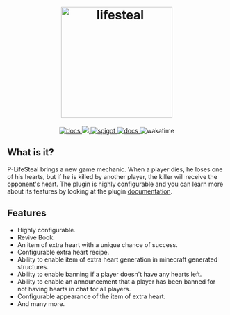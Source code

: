 <h1 align="center">
  <br>
  <img src="https://i.imgur.com/5JvGyWc.png" alt="lifesteal" width="256">
  <br>
</h1>

<p align="center">
    <a href="https://ls.przemus.xyz/" target="_blank">
        <img href="https://ls.przemus.xyz/" alt="docs" src="https://img.shields.io/badge/docs-important?style=for-the-badge"/>
    </a>
    <a href="https://discord.gg/8sjwaQTHGC" alt="discord" target="_blank">
        <img src="https://img.shields.io/badge/discord-informational?style=for-the-badge"/>
    </a>
    <a href="https://www.spigotmc.org/resources/p-lifesteal.101967/" target="_blank">
        <img alt="spigot" src="https://img.shields.io/badge/spigot-yellow?style=for-the-badge"/>
    </a>
    <a href="https://www.paypal.me/devprzemus" target="_blank">
        <img href="https://www.paypal.me/devprzemus" alt="docs" src="https://img.shields.io/badge/donate-blueviolet?style=for-the-badge"/>
    </a>
    <img alt="wakatime" src="https://wakatime.com/badge/user/df5da6b0-e47d-4830-9381-6a2157613310/project/18b51dc6-ad4c-4bb0-b15b-b5c36498d6b3.svg?style=for-the-badge"/>
</p>

## What is it?

P-LifeSteal brings a new game mechanic. When a player dies, he loses one of his hearts, but if he is killed by another
player, the killer will receive the opponent's heart. The plugin is highly configurable and you can learn more about its
features by looking at the plugin [documentation](https://ls.przemus.xyz/).

## Features

- Highly configurable.
- Revive Book.
- An item of extra heart with a unique chance of success.
- Configurable extra heart recipe.
- Ability to enable item of extra heart generation in minecraft generated structures.
- Ability to enable banning if a player doesn't have any hearts left.
- Ability to enable an announcement that a player has been banned for not having hearts in chat for all players.
- Configurable appearance of the item of extra heart.
- And many more.